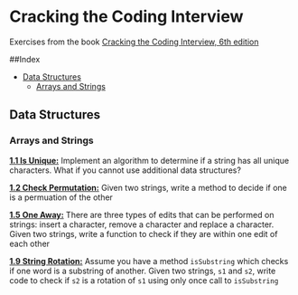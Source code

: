 # Cracking the Coding Interview

Exercises from the book [Cracking the Coding Interview, 6th edition](http://www.crackingthecodinginterview.com/)

##Index
* [Data Structures](#data-structures)
  * [Arrays and Strings](#arrays-and-strings)
  
## Data Structures
### Arrays and Strings
**[1.1 Is Unique:](https://github.com/munyari/CTCI/blob/master/Data_Structures/Array_String/UniqueString.java)** Implement an algorithm to determine if a string has all unique characters. What if you cannot use additional data structures?

**[1.2 Check Permutation:](https://github.com/munyari/CTCI/blob/master/Data_Structures/Array_String/CheckPermutation.java)** Given two strings, write a method to decide if one is a permuation of the other

**[1.5 One Away:](https://github.com/munyari/CTCI/blob/master/Data_Structures/Array_String/OneAway.java)** There are three types of edits that can be performed on strings: insert a character, remove a character and replace a character. Given two strings, write a function to check if they are within one edit of each other

**[1.9 String Rotation:](https://github.com/munyari/CTCI/blob/master/Data_Structures/Array_String/StringRotation.java)** Assume you have a method `isSubstring` which checks if one word is a substring of another. Given two strings, `s1` and `s2`, write code to check if `s2` is a rotation of `s1` using only once call to `isSubstring`
